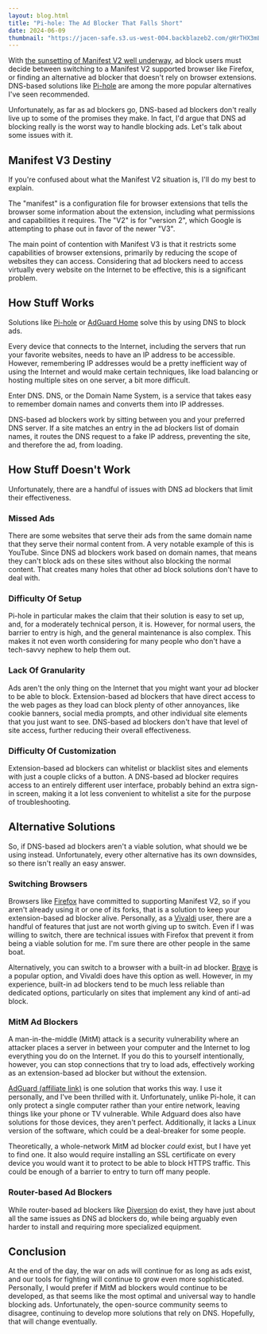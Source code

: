 ```yaml
---
layout: blog.html
title: "Pi-hole: The Ad Blocker That Falls Short"
date: 2024-06-09
thumbnail: "https://jacen-safe.s3.us-west-004.backblazeb2.com/gHrTHX3mL2gw.png"
---
```


With [the sunsetting of Manifest V2 well underway](https://blog.chromium.org/2024/05/manifest-v2-phase-out-begins.html), ad block users must decide between switching to a Manifest V2 supported browser like Firefox, or finding an alternative ad blocker that doesn't rely on browser extensions. DNS-based solutions like [Pi-hole](https://pi-hole.net) are among the more popular alternatives I've seen recommended.

Unfortunately, as far as ad blockers go, DNS-based ad blockers don't really live up to some of the promises they make. In fact, I'd argue that DNS ad blocking really is the worst way to handle blocking ads. Let's talk about some issues with it.
<!-- more -->

## Manifest V3 Destiny

If you're confused about what the Manifest V2 situation is, I'll do my best to explain.

The "manifest" is a configuration file for browser extensions that tells the browser some information about the extension, including what permissions and capabilities it requires. The "V2" is for "version 2", which Google is attempting to phase out in favor of the newer "V3".

The main point of contention with Manifest V3 is that it restricts some capabilities of browser extensions, primarily by reducing the scope of websites they can access. Considering that ad blockers need to access virtually every website on the Internet to be effective, this is a significant problem.

## How Stuff Works

Solutions like [Pi-hole](https://pi-hole.net) or [AdGuard Home](https://adguard.com/en/adguard-home/overview.html) solve this by using DNS to block ads.

Every device that connects to the Internet, including the servers that run your favorite websites, needs to have an IP address to be accessible. However, remembering IP addresses would be a pretty inefficient way of using the Internet and would make certain techniques, like load balancing or hosting multiple sites on one server, a bit more difficult.

Enter DNS. DNS, or the Domain Name System, is a service that takes easy to remember domain names and converts them into IP addresses.

DNS-based ad blockers work by sitting between you and your preferred DNS server. If a site matches an entry in the ad blockers list of domain names, it routes the DNS request to a fake IP address, preventing the site, and therefore the ad, from loading.

## How Stuff Doesn't Work

Unfortunately, there are a handful of issues with DNS ad blockers that limit their effectiveness.

### Missed Ads

There are some websites that serve their ads from the same domain name that they serve their normal content from. A very notable example of this is YouTube. Since DNS ad blockers work based on domain names, that means they can't block ads on these sites without also blocking the normal content. That creates many holes that other ad block solutions don't have to deal with.

### Difficulty Of Setup

Pi-hole in particular makes the claim that their solution is easy to set up, and, for a moderately technical person, it is. However, for normal users, the barrier to entry is high, and the general maintenance is also complex. This makes it not even worth considering for many people who don't have a tech-savvy nephew to help them out.

### Lack Of Granularity

Ads aren't the only thing on the Internet that you might want your ad blocker to be able to block. Extension-based ad blockers that have direct access to the web pages as they load can block plenty of other annoyances, like cookie banners, social media prompts, and other individual site elements that you just want to see. DNS-based ad blockers don't have that level of site access, further reducing their overall effectiveness.

### Difficulty Of Customization

Extension-based ad blockers can whitelist or blacklist sites and elements with just a couple clicks of a button. A DNS-based ad blocker requires access to an entirely different user interface, probably behind an extra sign-in screen, making it a lot less convenient to whitelist a site for the purpose of troubleshooting.

## Alternative Solutions

So, if DNS-based ad blockers aren't a viable solution, what should we be using instead. Unfortunately, every other alternative has its own downsides, so there isn't really an easy answer.

### Switching Browsers

Browsers like [Firefox](https://www.mozilla.org/en-US/firefox/) have committed to supporting Manifest V2, so if you aren't already using it or one of its forks, that is a solution to keep your extension-based ad blocker alive. Personally, as a [Vivaldi](https://vivaldi.com) user, there are a handful of features that just are not worth giving up to switch. Even if I was willing to switch, there are technical issues with Firefox that prevent it from being a viable solution for me. I'm sure there are other people in the same boat.

Alternatively, you can switch to a browser with a built-in ad blocker. [Brave](https://brave.com) is a popular option, and Vivaldi does have this option as well. However, in my experience, built-in ad blockers tend to be much less reliable than dedicated options, particularly on sites that implement any kind of anti-ad block.

### MitM Ad Blockers

A man-in-the-middle (MitM) attack is a security vulnerability where an attacker places a server in between your computer and the Internet to log everything you do on the Internet. If you do this to yourself intentionally, however, you can stop connections that try to load ads, effectively working as an extension-based ad blocker but without the extension.

[AdGuard (affiliate link)](https://adguard.com/?aid=134807) is one solution that works this way. I use it personally, and I've been thrilled with it. Unfortunately, unlike Pi-hole, it can only protect a single computer rather than your entire network, leaving things like your phone or TV vulnerable. While Adguard does also have solutions for those devices, they aren't perfect. Additionally, it lacks a Linux version of the software, which could be a deal-breaker for some people.

Theoretically, a whole-network MitM ad blocker *could* exist, but I have yet to find one. It also would require installing an SSL certificate on every device you would want it to protect to be able to block HTTPS traffic. This could be enough of a barrier to entry to turn off many people.

### Router-based Ad Blockers

While router-based ad blockers like [Diversion](https://diversion.ch/diversion/diversion.html) do exist, they have just about all the same issues as DNS ad blockers do, while being arguably even harder to install and requiring more specialized equipment.

## Conclusion

At the end of the day, the war on ads will continue for as long as ads exist, and our tools for fighting will continue to grow even more sophisticated. Personally, I would prefer if MitM ad blockers would continue to be developed, as that seems like the most optimal and universal way to handle blocking ads. Unfortunately, the open-source community seems to disagree, continuing to develop more solutions that rely on DNS. Hopefully, that will change eventually.